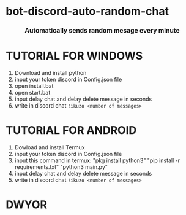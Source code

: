 # bot-discord-auto-random-chat
<h3 align="center">Automatically sends random mesage every minute</h3>

# TUTORIAL FOR WINDOWS
  1. Download and install python
  2. input your token discord in Config.json file
  3. open install.bat
  4. open start.bat
  5. input delay chat and delay delete message in seconds
  6. write in discord chat `!ikuzo <number of messages>`
  
# TUTORIAL FOR ANDROID
  1. Dowload and install Termux
  2. input your token discord in Config.json file
  3. input this command in termux:
     "pkg install python3"
     "pip install -r requirements.txt"
     "python3 main.py"
  4. input delay chat and delay delete message in seconds
  5. write in discord chat `!ikuzo <number of messages>`
    
# DWYOR

